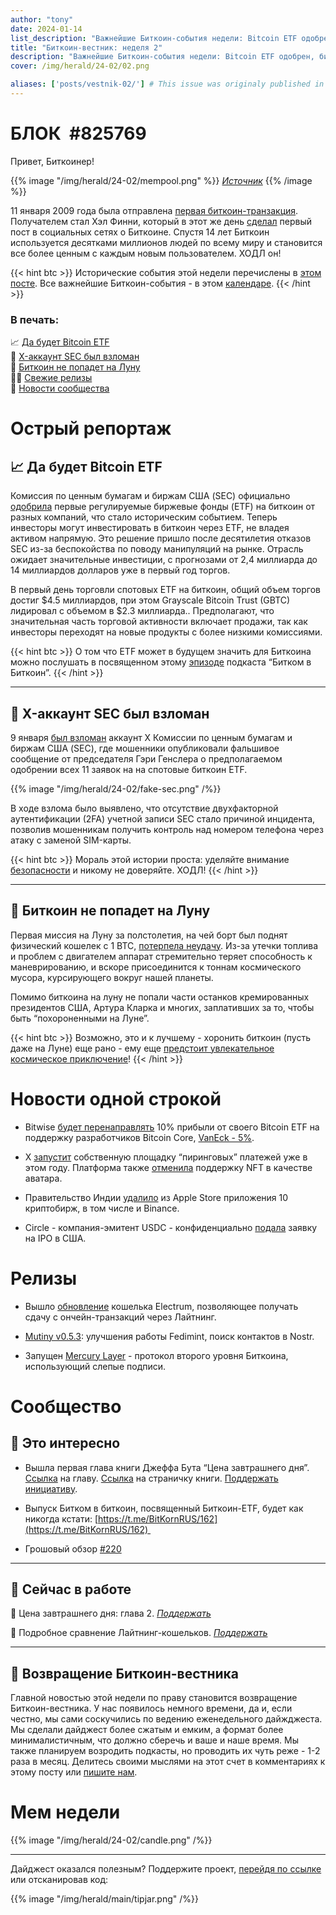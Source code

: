 ```yaml
---
author: "tony"
date: 2024-01-14
list_description: "Важнейшие Биткоин-события недели: Bitcoin ETF одобрен, биткоин не попадет на Луну, релизы, многое другое."
title: "Биткоин-вестник: неделя 2"
description: "Важнейшие Биткоин-события недели: Bitcoin ETF одобрен, биткоин не попадет на Луну, релизы, многое другое."
cover: /img/herald/24-02/02.png

aliases: ['posts/vestnik-02/'] # This issue was originaly published in the blog. Do not use this property in further issues.
---
```


  
# БЛОК  #825769

Привет, Биткоинер!

{{% image "/img/herald/24-02/mempool.png" %}}
_[Источник](https://mempool.space/ru/)_
{{% /image %}}

11 января 2009 года была отправлена [первая биткоин-транзакция](https://mempool.space/ru/tx/f4184fc596403b9d638783cf57adfe4c75c605f6356fbc91338530e9831e9e16). Получателем стал Хэл Финни, который в этот же день [сделал](https://twitter.com/halfin/status/1110302988) первый пост в социальных сетях о Биткоине. Спустя 14 лет Биткоин используется десятками миллионов людей по всему миру и становится все более ценным с каждым новым пользователем. ХОДЛ он!

{{< hint btc >}}
Исторические события этой недели перечислены в [этом посте](https://t.me/bitcoin21ideas/2986). Все важнейшие Биткоин-события - в этом [календаре](https://21ideas.org/history/).
{{< /hint >}}

### В печать:

📈 [Да будет Bitcoin ETF](/posts/vestnik-02/#да-будет-bitcoin-etf)  
🥷 [X-аккаунт SEC был взломан](/posts/vestnik-02/#x-аккаунт-sec-был-взломан)  
🌚 [Биткоин не попадет на Луну](/posts/vestnik-02/#биткоин-не-попадет-на-луну)  
👨‍💻 [Свежие релизы](/posts/vestnik-02/#релизы)  
🏰 [Новости сообщества](/posts/vestnik-02/#сообщество)  

# Острый репортаж

## 📈 Да будет Bitcoin ETF

Комиссия по ценным бумагам и биржам США (SEC) официально [одобрила](https://www.sec.gov/files/rules/sro/nysearca/2024/34-99306.pdf) первые регулируемые биржевые фонды (ETF) на биткоин от разных компаний, что стало историческим событием. Теперь инвесторы могут инвестировать в биткоин через ETF, не владея активом напрямую. Это решение пришло после десятилетия отказов SEC из-за беспокойства по поводу манипуляций на рынке. Отрасль ожидает значительные инвестиции, с прогнозами от 2,4 миллиарда до 14 миллиардов долларов уже в первый год торгов.  
  
В первый день торговли спотовых ETF на биткоин, общий объем торгов достиг $4.5 миллиардов, при этом Grayscale Bitcoin Trust (GBTC) лидировал с объемом в $2.3 миллиарда.. Предполагают, что значительная часть торговой активности включает продажи, так как инвесторы переходят на новые продукты с более низкими комиссиями. 

{{< hint btc >}}
О том что ETF может в будущем значить для Биткоина можно послушать в посвященном этому [эпизоде](https://t.me/BitKornRUS/162) подкаста “Битком в Биткоин”.
{{< /hint >}}

---

## 🥷 X-аккаунт SEC был взломан

9 января [был взломан](https://twitter.com/Safety/status/1744924042681897343?ref_src=twsrc%5Etfw%7Ctwcamp%5Etweetembed%7Ctwterm%5E1744924042681897343%7Ctwgr%5E6e8118c9d883ea1028560fb037d048488da1725e%7Ctwcon%5Es1_&ref_url=https%3A%2F%2Fcointelegraph.com%2Fnews%2Fcoingecko-x-accounts-compromised-phishing-attack) аккаунт X Комиссии по ценным бумагам и биржам США (SEC), где мошенники опубликовали фальшивое сообщение от председателя Гэри Генслера о предполагаемом одобрении всех 11 заявок на на спотовые биткоин ETF. 

{{% image "/img/herald/24-02/fake-sec.png" /%}}

В ходе взлома было выявлено, что отсутствие двухфакторной аутентификации (2FA) учетной записи SEC стало причиной инцидента, позволив мошенникам получить контроль над номером телефона через атаку с заменой SIM-карты. 

{{< hint btc >}}
Мораль этой истории проста: уделяйте внимание [безопасности](/security) и никому не доверяйте. ХОДЛ!
{{< /hint >}}

---

## 🌚 Биткоин не попадет на Луну

Первая миссия на Луну за полстолетия, на чей борт был поднят физический кошелек с 1 BTC, [потерпела неудачу](https://www.theguardian.com/science/2024/jan/09/what-happened-to-the-peregrine-lander-and-what-does-it-mean-for-moon-missions). Из-за утечки топлива и проблем с двигателем аппарат стремительно теряет способность к маневрированию, и вскоре присоединится к тоннам космического мусора, курсирующего вокруг нашей планеты.

Помимо биткоина на луну не попали части останков кремированных президентов США, Артура Кларка и многих, заплативших за то, чтобы быть “похороненными на Луне”. 

{{< hint btc >}}
Возможно, это и к лучшему - хоронить биткоин (пусть даже на Луне) еще рано - ему еще [предстоит увлекательное космическое приключение](https://21ideas.org/ba/)!
{{< /hint >}}

# Новости одной строкой

- Bitwise [будет перенаправлять](https://nitter.net/BitwiseInvest/status/1745205436708421691) 10% прибыли от своего Bitcoin ETF на поддержку разработчиков Bitcoin Core, [VanEck - 5%](https://www.vaneck.com/us/en/blogs/digital-assets/we-celebrate-bitcoin-builders-not-tourists/).
    
- X [запустит](https://www.forbes.com/sites/zacharyfolk/2024/01/09/x-announces-peer-to-peer-payment-service-will-launch-in-2024/?sh=6697e34275a8) собственную площадку “пиринговых” платежей уже в этом году. Платформа также [отменила](https://techcrunch.com/2024/01/10/x-removes-support-for-nft-profile-pictures/?guccounter=1) поддержку NFT в качестве аватара. 
    
- Правительство Индии [удалило](https://twitter.com/BinanceDesi/status/1744995162957513194?ref_src=twsrc%5Etfw%7Ctwcamp%5Etweetembed%7Ctwterm%5E1744995162957513194%7Ctwgr%5E6874af9fcece176aa52b34615ee03963f0bff2e8%7Ctwcon%5Es1_&ref_url=https%3A%2F%2Fcointelegraph.com%2Fnews%2Fapple-india-binance-kraken-crypto-exchanges-delist-fiu-notice) из Apple Store приложения 10 криптобирж, в том числе и Binance.

- Circle - компания-эмитент USDC - конфиденциально [подала](https://www.reuters.com/markets/deals/stablecoin-firm-circle-confidentially-files-us-ipo-2024-01-11/) заявку на IPO в США.
    

# Релизы

- Вышло [обновление](https://t.me/bitcoin21ideas/2990) кошелька Electrum, позволяющее получать сдачу с ончейн-транзакций через Лайтнинг.
    
- [Mutiny v0.5.3](https://nostr.com/note1j7ya7h3tcxqpglqprz7quq0kjzzhmhltxkyvl7xwzdfnfvgvg2dseexw4e?ref=nobsbitcoin.com): улучшения работы Fedimint, поиск контактов в Nostr. 
    
- Запущен [Mercury Layer](https://mercurylayer.com/) - протокол второго уровня Биткоина, использующий слепые подписи.

# Сообщество

## 👀 Это интересно

- Вышла первая глава книги Джеффа Бута “Цена завтрашнего дня”. [Ссылка](https://21ideas.org/cena/1) на главу. [Ссылка](https://21ideas.org/%D1%81ena/) на страничку книги. [Поддержать инициативу](https://tallycoin.app/@21ideas/--V7MP64vf/).
    
- Выпуск Битком в биткоин, посвященный Биткоин-ETF, будет как никогда кстати: [https://t.me/BitKornRUS/162](https://t.me/BitKornRUS/162) 
    
- Грошовый обзор [#220](https://teletype.in/@hypecoinnews/dime-review-220)

---

## 📝 Сейчас в работе

📖 Цена завтрашнего дня: глава 2. _[Поддержать](/cena/)_  

📄 Подробное сравнение Лайтнинг-кошельков. _[Поддержать](https://legend.lnbits.com/tipjar/1132)_

---

## 🎉 Возвращение Биткоин-вестника

Главной новостью этой недели по праву становится возвращение Биткоин-вестника. У нас появилось немного времени, да и, если честно, мы сами соскучились по ведению еженедельного дайжджеста. Мы сделали дайджест более сжатым и емким, а формат более минималистичным, что должно сберечь и ваше и наше время. Мы также планируем возродить подкасты, но проводить их чуть реже - 1-2 раза в месяц. Делитесь своими мыслями на этот счет в комментариях к этому посту или [пишите нам](/feedback).

# Мем недели

{{% image "/img/herald/24-02/candle.png" /%}}

---

Дайджест оказался полезным? Поддержите проект, [перейдя по ссылке](https://legend.lnbits.com/tipjar/1131) или отсканировав код: 

{{% image "/img/herald/main/tipjar.png" /%}}

